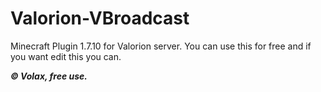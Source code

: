 # Valorion-VBroadcast
Minecraft Plugin 1.7.10 for Valorion server. You can use this for free and if you want edit this you can.

***© Volax, free use.***
